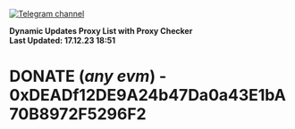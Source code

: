 [![Telegram channel](https://img.shields.io/endpoint?url=https://runkit.io/damiankrawczyk/telegram-badge/branches/master?url=https://t.me/n4z4v0d)](https://t.me/n4z4v0d) 

**Dynamic Updates Proxy List with Proxy Checker**  
**Last Updated: 17.12.23 18:51**

# DONATE (_any evm_) - 0xDEADf12DE9A24b47Da0a43E1bA70B8972F5296F2
